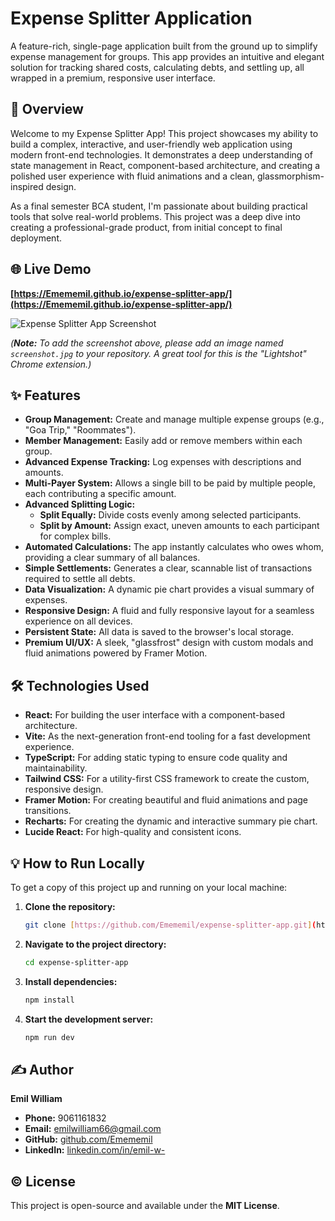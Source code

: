 # Expense Splitter Application

A feature-rich, single-page application built from the ground up to simplify expense management for groups. This app provides an intuitive and elegant solution for tracking shared costs, calculating debts, and settling up, all wrapped in a premium, responsive user interface.

## 🚀 Overview

Welcome to my Expense Splitter App! This project showcases my ability to build a complex, interactive, and user-friendly web application using modern front-end technologies. It demonstrates a deep understanding of state management in React, component-based architecture, and creating a polished user experience with fluid animations and a clean, glassmorphism-inspired design.

As a final semester BCA student, I'm passionate about building practical tools that solve real-world problems. This project was a deep dive into creating a professional-grade product, from initial concept to final deployment.

## 🌐 Live Demo

**[https://Emememil.github.io/expense-splitter-app/](https://Emememil.github.io/expense-splitter-app/)**

![Expense Splitter App Screenshot](https://raw.githubusercontent.com/Emememil/expense-splitter-app/main/screenshot.jpg)

*(**Note:** To add the screenshot above, please add an image named `screenshot.jpg` to your repository. A great tool for this is the "Lightshot" Chrome extension.)*


## ✨ Features

* **Group Management:** Create and manage multiple expense groups (e.g., "Goa Trip," "Roommates").
* **Member Management:** Easily add or remove members within each group.
* **Advanced Expense Tracking:** Log expenses with descriptions and amounts.
* **Multi-Payer System:** Allows a single bill to be paid by multiple people, each contributing a specific amount.
* **Advanced Splitting Logic:**
    * **Split Equally:** Divide costs evenly among selected participants.
    * **Split by Amount:** Assign exact, uneven amounts to each participant for complex bills.
* **Automated Calculations:** The app instantly calculates who owes whom, providing a clear summary of all balances.
* **Simple Settlements:** Generates a clear, scannable list of transactions required to settle all debts.
* **Data Visualization:** A dynamic pie chart provides a visual summary of expenses.
* **Responsive Design:** A fluid and fully responsive layout for a seamless experience on all devices.
* **Persistent State:** All data is saved to the browser's local storage.
* **Premium UI/UX:** A sleek, "glassfrost" design with custom modals and fluid animations powered by Framer Motion.


## 🛠️ Technologies Used

* **React:** For building the user interface with a component-based architecture.
* **Vite:** As the next-generation front-end tooling for a fast development experience.
* **TypeScript:** For adding static typing to ensure code quality and maintainability.
* **Tailwind CSS:** For a utility-first CSS framework to create the custom, responsive design.
* **Framer Motion:** For creating beautiful and fluid animations and page transitions.
* **Recharts:** For creating the dynamic and interactive summary pie chart.
* **Lucide React:** For high-quality and consistent icons.


## 💡 How to Run Locally

To get a copy of this project up and running on your local machine:

1.  **Clone the repository:**
    ```bash
    git clone [https://github.com/Emememil/expense-splitter-app.git](https://github.com/Emememil/expense-splitter-app.git)
    ```
2.  **Navigate to the project directory:**
    ```bash
    cd expense-splitter-app
    ```
3.  **Install dependencies:**
    ```bash
    npm install
    ```
4.  **Start the development server:**
    ```bash
    npm run dev
    ```

## ✍️ Author

**Emil William**

* **Phone:** 9061161832
* **Email:** emilwilliam66@gmail.com
* **GitHub:** [github.com/Emememil](https://github.com/Emememil)
* **LinkedIn:** [linkedin.com/in/emil-w-](https://www.linkedin.com/in/emil-w-/)

## © License

This project is open-source and available under the **MIT License**.
